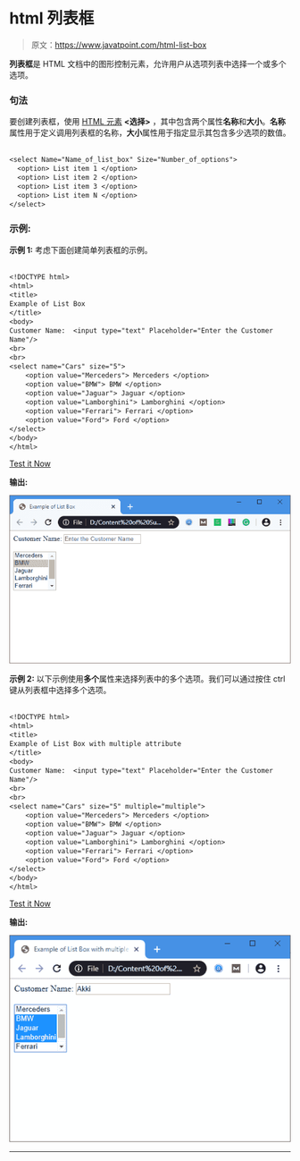 # html 列表框

> 原文：<https://www.javatpoint.com/html-list-box>

**列表框**是 HTML 文档中的图形控制元素，允许用户从选项列表中选择一个或多个选项。

### 句法

要创建列表框，使用 [HTML 元素](https://www.javatpoint.com/html-elements) **<选择>** ，其中包含两个属性**名称**和**大小**。**名称**属性用于定义调用列表框的名称，**大小**属性用于指定显示其包含多少选项的数值。

```

<select Name="Name_of_list_box" Size="Number_of_options">
  <option> List item 1 </option>
  <option> List item 2 </option>
  <option> List item 3 </option>
  <option> List item N </option>
</select>

```

### 示例:

**示例 1:** 考虑下面创建简单列表框的示例。

```

<!DOCTYPE html>  
<html>  
<title>
Example of List Box
</title>
<body>  
Customer Name:  <input type="text" Placeholder="Enter the Customer Name"/>
<br>
<br>
<select name="Cars" size="5">
    <option value="Merceders"> Merceders </option>
    <option value="BMW"> BMW </option>
    <option value="Jaguar"> Jaguar </option>
    <option value="Lamborghini"> Lamborghini </option>
    <option value="Ferrari"> Ferrari </option>
    <option value="Ford"> Ford </option>
</select>
</body>  
</html>  

```

[Test it Now](https://www.javatpoint.com/oprweb/test.jsp?filename=html-list-box)

**输出:**

![HTML List Box](img/288df9c540eee5250364f1045aa806b5.png)

**示例 2:** 以下示例使用**多个**属性来选择列表中的多个选项。我们可以通过按住 ctrl 键从列表框中选择多个选项。

```

<!DOCTYPE html>  
<html>  
<title>
Example of List Box with multiple attribute
</title>
<body>  
Customer Name:  <input type="text" Placeholder="Enter the Customer Name"/>
<br>
<br>
<select name="Cars" size="5" multiple="multiple">
    <option value="Merceders"> Merceders </option>
    <option value="BMW"> BMW </option>
    <option value="Jaguar"> Jaguar </option>
    <option value="Lamborghini"> Lamborghini </option>
    <option value="Ferrari"> Ferrari </option>
    <option value="Ford"> Ford </option>
</select>
</body>  
</html>  

```

[Test it Now](https://www.javatpoint.com/oprweb/test.jsp?filename=html-list-box2)

**输出:**

![HTML List Box](img/adf9f024714fafb9c34db5e4a3bb5c48.png)

* * *